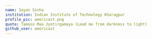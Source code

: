 ```yaml
---
name: Sayan Sinha
institution: Indian Institute of Technology Kharagpur
profile_pic: americast.png
quote: Tamaso Maa Jyotirgamaya (Lead me from darkness to light)
github_user: americast
---
```

